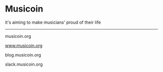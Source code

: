# Musicoin

it's aiming to make musicians' proud of their life


------



musicoin.org

www.musicoin.org

blog.musicoin.org

slack.musicoin.org
